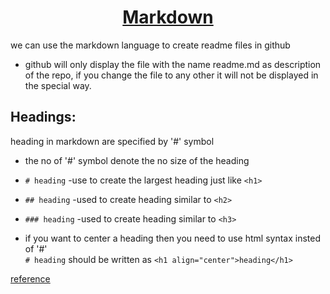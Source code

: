 <h1 align="center"><u>Markdown</u></h1>

we can use the markdown language to create readme files in github
- github will only display the file with the name readme.md as description of the repo, if you change the file to any other it will not be displayed in the special way.


## Headings:
heading in markdown are specified by '#' symbol
- the no of '#' symbol denote the no size of the heading

- `# heading` -use to create the largest heading just like `<h1>`
- `## heading` -used to create heading similar to `<h2>`
- `### heading` -used to create heading similar to `<h3>`
* if you want to center a heading then you need to use html syntax insted of '#'<br>
`# heading` should be written as `<h1 align="center">heading</h1>`


[reference](https://www.markdownguide.org/basic-syntax/)